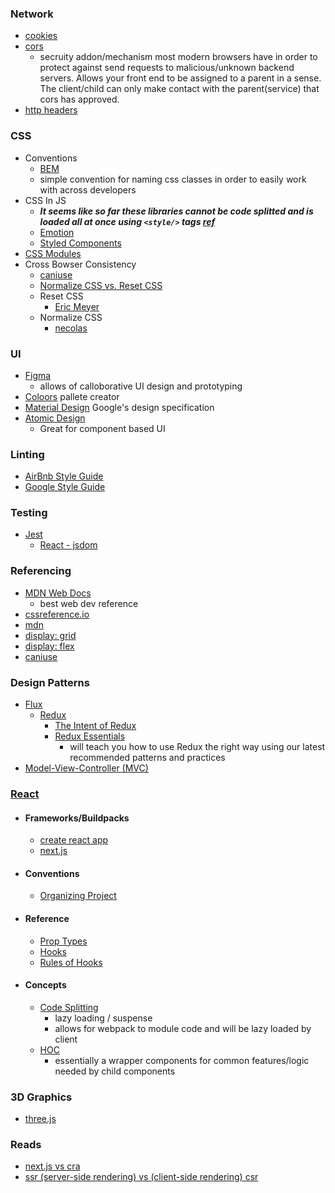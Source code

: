 ### Network
  - [cookies](https://developer.mozilla.org/en-US/docs/Web/HTTP/Cookies)
  - [cors](https://developer.mozilla.org/en-US/docs/Web/HTTP/CORS)
    - secruity addon/mechanism most modern browsers have in order to protect against send requests to malicious/unknown backend servers. Allows your front end to be assigned to a parent in a sense. The client/child can only make contact with the parent(service) that cors has approved.
  - [http headers](https://developer.mozilla.org/en-US/docs/Web/HTTP/Headers)
### CSS
- Conventions
  -  [BEM](https://css-tricks.com/bem-101/)
    - simple convention for naming css classes in order to easily work with across developers
- CSS In JS
  - ___It seems like so far these libraries cannot be code splitted and is loaded all at once using `<style/>` tags [ref](https://getstream.io/blog/styled-components-vs-css-stylesheets/)___
  - [Emotion](https://emotion.sh/docs/introduction)
  - [Styled Components](https://styled-components.com/)
- [CSS Modules](https://github.com/css-modules/css-modules)
- Cross Bowser Consistency
  - [caniuse](https://caniuse.com/)
  - [Normalize CSS vs. Reset CSS](https://medium.com/@elad/normalize-css-or-css-reset-9d75175c5d1e)
  - Reset CSS
    - [Eric Meyer](https://meyerweb.com/eric/tools/css/reset/)
  - Normalize CSS
    - [necolas](https://github.com/necolas/normalize.css/)

### UI
- [Figma](https://www.figma.com/)
  - allows of calloborative UI design and prototyping
- [Coloors](https://coolors.co/) pallete creator
- [Material Design](https://material.io/design) Google's design specification
- [Atomic Design](https://bradfrost.com/blog/post/atomic-web-design/)
  - Great for component based UI

### Linting
- [AirBnb Style Guide](https://github.com/airbnb/javascript)
- [Google Style Guide](https://google.github.io/styleguide/jsguide.html#naming)

### Testing
- [Jest](https://jestjs.io/)
  - [React - jsdom](https://github.com/jsdom/jsdom)

### Referencing
- [MDN Web Docs](https://developer.mozilla.org/en-US/)
  - best web dev reference
- [cssreference.io](https://cssreference.io/)
- [mdn](https://developer.mozilla.org/en-US/)
- [display: grid](https://css-tricks.com/snippets/css/complete-guide-grid/)
- [display: flex](https://css-tricks.com/snippets/css/a-guide-to-flexbox/)
- [caniuse](https://caniuse.com/)

### Design Patterns
- [Flux](https://facebook.github.io/flux/)
  - [Redux](https://redux.js.org/)
    - [The Intent of Redux](https://blog.isquaredsoftware.com/2017/05/idiomatic-redux-tao-of-redux-part-1/#the-intent-and-design-of-redux)
    - [Redux Essentials](https://redux.js.org/tutorials/essentials/part-1-overview-concepts)
      - will teach you how to use Redux the right way using our latest recommended patterns and practices
- [Model-View-Controller (MVC)](https://en.wikipedia.org/wiki/Model%E2%80%93view%E2%80%93controller)

### [React](https://reactjs.org/docs/hello-world.html) 
- #### Frameworks/Buildpacks
  - [create react app](https://create-react-app.dev/)
  - [next.js](https://nextjs.org/)
- #### Conventions
  - [Organizing Project](https://reactjs.org/docs/faq-structure.html)
- #### Reference
  - [Prop Types](https://www.npmjs.com/package/prop-types)
  - [Hooks](https://reactjs.org/docs/hooks-reference.html)
  - [Rules of Hooks](https://reactjs.org/docs/hooks-rules.html)
  
- #### Concepts
  - [Code Splitting](https://reactjs.org/docs/hooks-rules.html)
    - lazy loading / suspense
    - allows for webpack to module code and will be lazy loaded by client
  - [HOC](https://reactjs.org/docs/higher-order-components.html)
    - essentially a wrapper components for common features/logic needed by child components

### 3D Graphics
- [three.js](https://threejs.org/)


### Reads
- [next.js vs cra](https://blog.logrocket.com/next-js-vs-create-react-app/)
- [ssr (server-side rendering) vs (client-side rendering) csr](https://medium.com/walmartglobaltech/the-benefits-of-server-side-rendering-over-client-side-rendering-5d07ff2cefe8)
